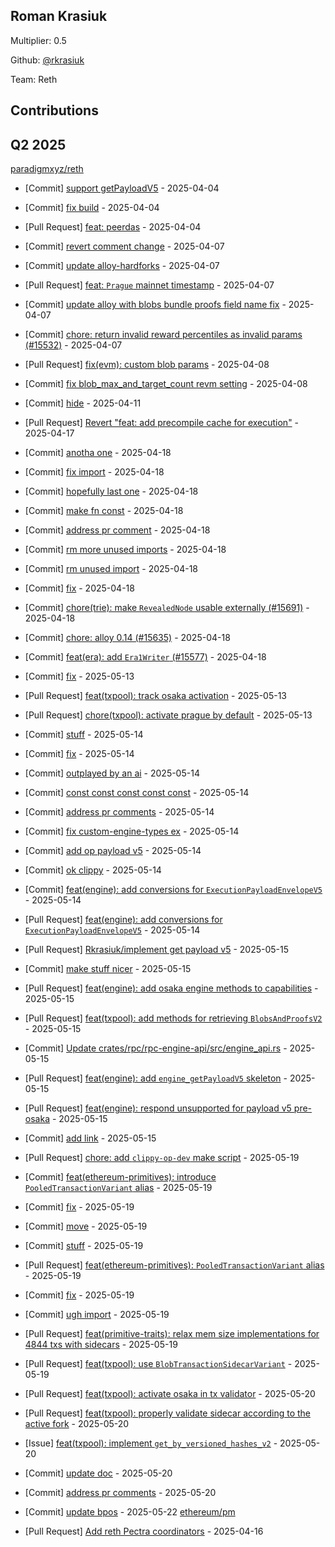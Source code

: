 
## Roman Krasiuk
Multiplier: 0.5

Github: [@rkrasiuk](https://github.com/rkrasiuk)

Team: Reth

## Contributions

## Q2 2025

[paradigmxyz/reth](https://github.com/paradigmxyz/reth)
* [Commit] [support getPayloadV5](https://github.com/paradigmxyz/reth/commit/b527e368c897a52f6aea80253b8236187318066c) - 2025-04-04
* [Commit] [fix build](https://github.com/paradigmxyz/reth/commit/c5c22bd09a9cbd5b282b1ecb30a65a38b396b8f3) - 2025-04-04
* [Pull Request] [feat: peerdas](https://github.com/paradigmxyz/reth/pull/15534) - 2025-04-04
* [Commit] [revert comment change](https://github.com/paradigmxyz/reth/commit/c17fc0251a4f168b1436ec99fd99c9296da9a500) - 2025-04-07
* [Commit] [update alloy-hardforks](https://github.com/paradigmxyz/reth/commit/d264a15695eea450f0b697cd64858a318f04d8a4) - 2025-04-07
* [Pull Request] [feat: `Prague` mainnet timestamp](https://github.com/paradigmxyz/reth/pull/15582) - 2025-04-07
* [Commit] [update alloy with blobs bundle proofs field name fix](https://github.com/paradigmxyz/reth/commit/a07be382858ac498083506fb2143d36c1e287867) - 2025-04-07
* [Commit] [chore: return invalid reward percentiles as invalid params (#15532)](https://github.com/paradigmxyz/reth/commit/1a9562f89b966fcca922a475637b1fe5ec489222) - 2025-04-07
* [Pull Request] [fix(evm): custom blob params](https://github.com/paradigmxyz/reth/pull/15598) - 2025-04-08
* [Commit] [fix blob_max_and_target_count revm setting](https://github.com/paradigmxyz/reth/commit/1a4d585e207d593fa79be647ae9738131127d4d5) - 2025-04-08
* [Commit] [hide](https://github.com/paradigmxyz/reth/commit/af5ef31af9f4b2c22eb78ad081b7dea46947d80e) - 2025-04-11

* [Pull Request] [Revert "feat: add precompile cache for execution"](https://github.com/paradigmxyz/reth/pull/15791) - 2025-04-17
* [Commit] [anotha one](https://github.com/paradigmxyz/reth/commit/6ad2d54e74e91713f1509867565df6d49ca0723e) - 2025-04-18
* [Commit] [fix import](https://github.com/paradigmxyz/reth/commit/bdc57e2f6ebb5e4e8af18a0633a58a68d76462f8) - 2025-04-18
* [Commit] [hopefully last one](https://github.com/paradigmxyz/reth/commit/8b0e3035fcb99f3d2a2e193a656491442f3c5c35) - 2025-04-18
* [Commit] [make fn const](https://github.com/paradigmxyz/reth/commit/2123358a8fe6286a39533c8597b23f5fd5d3efab) - 2025-04-18
* [Commit] [address pr comment](https://github.com/paradigmxyz/reth/commit/330d5fc22de52a991bf7e237bcb008c7cecdd89b) - 2025-04-18
* [Commit] [rm more unused imports](https://github.com/paradigmxyz/reth/commit/e833d8e001dd1c8a8c3d91807feb0611e6106b2b) - 2025-04-18
* [Commit] [rm unused import](https://github.com/paradigmxyz/reth/commit/0cba00d7005f979cb70df7e3ae19a122fcaf7747) - 2025-04-18
* [Commit] [fix](https://github.com/paradigmxyz/reth/commit/377d138dff8c9db3217690553ebba2e4f57bf94f) - 2025-04-18
* [Commit] [chore(trie): make `RevealedNode` usable externally (#15691)](https://github.com/paradigmxyz/reth/commit/e8c4c623b02459cdde93fd6409f7cfef4a766e23) - 2025-04-18
* [Commit] [chore: alloy 0.14 (#15635)](https://github.com/paradigmxyz/reth/commit/58fe204ff2abae6b1ef63edfcf2cf30e8bf8dd8d) - 2025-04-18
* [Commit] [feat(era): add `Era1Writer` (#15577)](https://github.com/paradigmxyz/reth/commit/16027eace8fb381b47aa382f3c4e4b744cea2019) - 2025-04-18
* [Commit] [fix](https://github.com/paradigmxyz/reth/commit/63756c637d5b3fc654fb69302fff1a94b06aa73f) - 2025-05-13
* [Pull Request] [feat(txpool): track osaka activation](https://github.com/paradigmxyz/reth/pull/16184) - 2025-05-13
* [Pull Request] [chore(txpool): activate prague by default](https://github.com/paradigmxyz/reth/pull/16183) - 2025-05-13
* [Commit] [stuff](https://github.com/paradigmxyz/reth/commit/fadc719c07feea26a1c9c0717fdf10ce5d72d620) - 2025-05-14
* [Commit] [fix](https://github.com/paradigmxyz/reth/commit/6dc8e52b3b969b0e81dd700109da8cdb4a8232c3) - 2025-05-14
* [Commit] [outplayed by an ai](https://github.com/paradigmxyz/reth/commit/04d2cdfacc5729a6976d643516d7dd261f5c0bc7) - 2025-05-14
* [Commit] [const const const const const](https://github.com/paradigmxyz/reth/commit/d35e5a20369d12c8c174d0209417013b823d3fa1) - 2025-05-14
* [Commit] [address pr comments](https://github.com/paradigmxyz/reth/commit/d61ec2b2c5459aeee64c88cc048e5f1c296e3a9a) - 2025-05-14
* [Commit] [fix custom-engine-types ex](https://github.com/paradigmxyz/reth/commit/d99a46027f9cf29cdc7c862f71e38287fec3c0d7) - 2025-05-14
* [Commit] [add op payload v5](https://github.com/paradigmxyz/reth/commit/445a53e6bf61355b3f095d2e9345b9637a581e84) - 2025-05-14
* [Commit] [ok clippy](https://github.com/paradigmxyz/reth/commit/d0f3154ea434f0ff25d530a095ee79286fa979db) - 2025-05-14
* [Commit] [feat(engine): add conversions for `ExecutionPayloadEnvelopeV5`](https://github.com/paradigmxyz/reth/commit/d5e50191164bbc7ce68ed5cd2908a1a5ef635221) - 2025-05-14
* [Pull Request] [feat(engine): add conversions for `ExecutionPayloadEnvelopeV5`](https://github.com/paradigmxyz/reth/pull/16218) - 2025-05-14
* [Pull Request] [Rkrasiuk/implement get payload v5](https://github.com/paradigmxyz/reth/pull/16274) - 2025-05-15
* [Commit] [make stuff nicer](https://github.com/paradigmxyz/reth/commit/beff3c1d66d4826b869a3b94e1ace32eac9b7fce) - 2025-05-15
* [Pull Request] [feat(engine): add osaka engine methods to capabilities](https://github.com/paradigmxyz/reth/pull/16272) - 2025-05-15
* [Pull Request] [feat(txpool): add methods for retrieving `BlobsAndProofsV2`](https://github.com/paradigmxyz/reth/pull/16271) - 2025-05-15
* [Commit] [Update crates/rpc/rpc-engine-api/src/engine_api.rs](https://github.com/paradigmxyz/reth/commit/10506f073885c6dd29e2af51c5b97643ca7d0719) - 2025-05-15
* [Pull Request] [feat(engine): add `engine_getPayloadV5` skeleton](https://github.com/paradigmxyz/reth/pull/16270) - 2025-05-15
* [Pull Request] [feat(engine): respond unsupported for payload v5 pre-osaka](https://github.com/paradigmxyz/reth/pull/16268) - 2025-05-15
* [Commit] [add link](https://github.com/paradigmxyz/reth/commit/dfa728eeccbcbb9f903a86ae516dd54ad64cf3e8) - 2025-05-15
* [Pull Request] [chore: add `clippy-op-dev` make script](https://github.com/paradigmxyz/reth/pull/16352) - 2025-05-19
* [Commit] [feat(ethereum-primitives): introduce `PooledTransactionVariant` alias](https://github.com/paradigmxyz/reth/commit/bc2fe8ef1cc97c0df6ced10aad1f9c22686d7136) - 2025-05-19
* [Commit] [fix](https://github.com/paradigmxyz/reth/commit/bb502d50b2994758cdf44bb92e10dfe316fa6172) - 2025-05-19
* [Commit] [move](https://github.com/paradigmxyz/reth/commit/2740fabf5f1798dff9847aa263c944b729362c3d) - 2025-05-19
* [Commit] [stuff](https://github.com/paradigmxyz/reth/commit/9f2cce5bd5518f579b916a96efcc36899be25566) - 2025-05-19
* [Pull Request] [feat(ethereum-primitives): `PooledTransactionVariant` alias](https://github.com/paradigmxyz/reth/pull/16351) - 2025-05-19
* [Commit] [fix](https://github.com/paradigmxyz/reth/commit/ee5bcbb6da5184ea0830c0d01df57a862870349d) - 2025-05-19
* [Commit] [ugh import](https://github.com/paradigmxyz/reth/commit/a448e5112c557f84ba4ce35cee9b2b57b86a80ce) - 2025-05-19
* [Pull Request] [feat(primitive-traits): relax mem size implementations for 4844 txs with sidecars](https://github.com/paradigmxyz/reth/pull/16349) - 2025-05-19
* [Pull Request] [feat(txpool): use `BlobTransactionSidecarVariant`](https://github.com/paradigmxyz/reth/pull/16331) - 2025-05-19
* [Pull Request] [feat(txpool): activate osaka in tx validator](https://github.com/paradigmxyz/reth/pull/16371) - 2025-05-20
* [Pull Request] [feat(txpool): properly validate sidecar according to the active fork](https://github.com/paradigmxyz/reth/pull/16370) - 2025-05-20
* [Issue] [feat(txpool): implement `get_by_versioned_hashes_v2`](https://github.com/paradigmxyz/reth/issues/16368) - 2025-05-20
* [Commit] [update doc](https://github.com/paradigmxyz/reth/commit/d22cfd31cab4775f5b6ba6429be67e8850493a6e) - 2025-05-20
* [Commit] [address pr comments](https://github.com/paradigmxyz/reth/commit/f99621055e9067769b77b5029c1087e2cfc9c36b) - 2025-05-20
* [Commit] [update bpos](https://github.com/paradigmxyz/reth/commit/9a91b95396ef9109467af7f303aca4a73a170719) - 2025-05-22
[ethereum/pm](https://github.com/ethereum/pm)
* [Pull Request] [Add reth Pectra coordinators](https://github.com/ethereum/pm/pull/1477) - 2025-04-16
